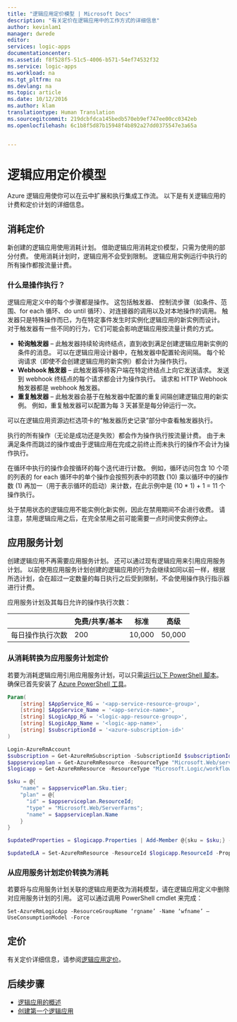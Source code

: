 ```yaml
---
title: "逻辑应用定价模型 | Microsoft Docs"
description: "有关定价在逻辑应用中的工作方式的详细信息"
author: kevinlam1
manager: dwrede
editor: 
services: logic-apps
documentationcenter: 
ms.assetid: f8f528f5-51c5-4006-b571-54ef74532f32
ms.service: logic-apps
ms.workload: na
ms.tgt_pltfrm: na
ms.devlang: na
ms.topic: article
ms.date: 10/12/2016
ms.author: klam
translationtype: Human Translation
ms.sourcegitcommit: 219dcbfdca145bedb570eb9ef747ee00cc0342eb
ms.openlocfilehash: 6c1b8f5d87b15948f4b892a27dd0375547e3a65a


---
```

# <a name="logic-apps-pricing-model"></a>逻辑应用定价模型
Azure 逻辑应用使你可以在云中扩展和执行集成工作流。  以下是有关逻辑应用的计费和定价计划的详细信息。

## <a name="consumption-pricing"></a>消耗定价
新创建的逻辑应用使用消耗计划。 借助逻辑应用消耗定价模型，只需为使用的部分付费。  使用消耗计划时，逻辑应用不会受到限制。
逻辑应用实例运行中执行的所有操作都按流量计费。

### <a name="what-are-action-executions"></a>什么是操作执行？
逻辑应用定义中的每个步骤都是操作。  这包括触发器、 控制流步骤（如条件、范围、for each 循环、do until 循环）、对连接器的调用以及对本地操作的调用。
触发器只是特殊操作而已，为在特定事件发生时实例化逻辑应用的新实例而设计。  对于触发器有一些不同的行为，它们可能会影响逻辑应用按流量计费的方式。

* **轮询触发器** – 此触发器持续轮询终结点，直到收到满足创建逻辑应用新实例的条件的消息。  可以在逻辑应用设计器中，在触发器中配置轮询间隔。  每个轮询请求（即使不会创建逻辑应用的新实例）都会计为操作执行。
* **Webhook 触发器** – 此触发器等待客户端在特定终结点上向它发送请求。  发送到 webhook 终结点的每个请求都会计为操作执行。 请求和 HTTP Webhook 触发器都是 webhook 触发器。
* **重复触发器** – 此触发器会基于在触发器中配置的重复间隔创建逻辑应用的新实例。  例如，重复触发器可以配置为每 3 天甚至是每分钟运行一次。

可以在逻辑应用资源边栏选项卡的“触发器历史记录”部分中查看触发器执行。

执行的所有操作（无论是成功还是失败）都会作为操作执行按流量计费。  由于未满足条件而跳过的操作或由于逻辑应用在完成之前终止而未执行的操作不会计为操作执行。

在循环中执行的操作会按循环的每个迭代进行计数。  例如，循环访问包含 10 个项的列表的 for each 循环中的单个操作会按照列表中的项数 (10) 乘以循环中的操作数 (1) 再加一（用于表示循环的启动）来计数，在此示例中是 (10 * 1) + 1 = 11 个操作执行。

处于禁用状态的逻辑应用不能实例化新实例，因此在禁用期间不会进行收费。  请注意，禁用逻辑应用之后，在完全禁用之前可能需要一点时间使实例停止。

## <a name="app-service-plans"></a>应用服务计划
创建逻辑应用不再需要应用服务计划。  还可以通过现有逻辑应用来引用应用服务计划。  以前使用应用服务计划创建的逻辑应用的行为会继续如同以前一样，根据所选计划，会在超过一定数量的每日执行之后受到限制，不会使用操作执行指示器进行计费。

应用服务计划及其每日允许的操作执行次数：

|  | 免费/共享/基本 | 标准 | 高级 |
| --- | --- | --- | --- |
| 每日操作执行次数 |200 |10,000 |50,000 |

### <a name="convert-from-consumption-to-app-service-plan-pricing"></a>从消耗转换为应用服务计划定价
若要为消耗逻辑应用引用应用服务计划，可以只需[运行以下 PowerShell 脚本](https://github.com/logicappsio/ConsumptionToAppServicePlan)。  确保已首先安装了 [Azure PowerShell 工具](https://github.com/Azure/azure-powershell)。

``` powershell
Param(
    [string] $AppService_RG = '<app-service-resource-group>',
    [string] $AppService_Name = '<app-service-name>',
    [string] $LogicApp_RG = '<logic-app-resource-group>',
    [string] $LogicApp_Name = '<logic-app-name>',
    [string] $subscriptionId = '<azure-subscription-id>'
)

Login-AzureRmAccount 
$subscription = Get-AzureRmSubscription -SubscriptionId $subscriptionId
$appserviceplan = Get-AzureRmResource -ResourceType "Microsoft.Web/serverFarms" -ResourceGroupName $AppService_RG -ResourceName $AppService_Name
$logicapp = Get-AzureRmResource -ResourceType "Microsoft.Logic/workflows" -ResourceGroupName $LogicApp_RG -ResourceName $LogicApp_Name

$sku = @{
    "name" = $appservicePlan.Sku.tier;
    "plan" = @{
      "id" = $appserviceplan.ResourceId;
      "type" = "Microsoft.Web/ServerFarms";
      "name" = $appserviceplan.Name  
    }
}

$updatedProperties = $logicapp.Properties | Add-Member @{sku = $sku;} -PassThru

$updatedLA = Set-AzureRmResource -ResourceId $logicapp.ResourceId -Properties $updatedProperties -ApiVersion 2015-08-01-preview
```

### <a name="convert-from-app-service-plan-pricing-to-consumption"></a>从应用服务计划定价转换为消耗
若要将与应用服务计划关联的逻辑应用更改为消耗模型，请在逻辑应用定义中删除对应用服务计划的引用。  这可以通过调用 PowerShell cmdlet 来完成：

`Set-AzureRmLogicApp -ResourceGroupName ‘rgname’ -Name ‘wfname’ –UseConsumptionModel -Force`

## <a name="pricing"></a>定价
有关定价详细信息，请参阅[逻辑应用定价](https://azure.microsoft.com/pricing/details/logic-apps/)。

## <a name="next-steps"></a>后续步骤
* [逻辑应用的概述][whatis]
* [创建第一个逻辑应用][创建]

[定价]: https://azure.microsoft.com/pricing/details/logic-apps/
[whatis]: app-service-logic-what-are-logic-apps.md
[创建]: app-service-logic-create-a-logic-app.md




<!--HONumber=Nov16_HO3-->


